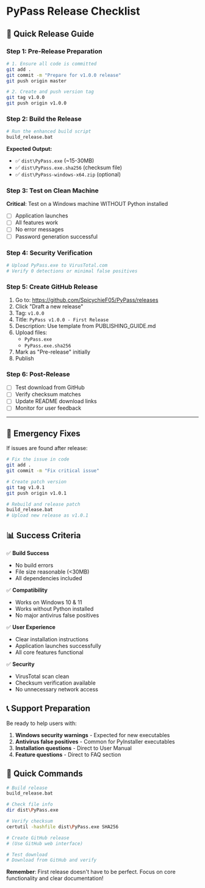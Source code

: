 # PyPass Release Checklist

## 🚀 Quick Release Guide

### Step 1: Pre-Release Preparation
```bash
# 1. Ensure all code is committed
git add .
git commit -m "Prepare for v1.0.0 release"
git push origin master

# 2. Create and push version tag
git tag v1.0.0
git push origin v1.0.0
```

### Step 2: Build the Release
```bash
# Run the enhanced build script
build_release.bat
```

**Expected Output:**
- ✅ `dist\PyPass.exe` (~15-30MB)
- ✅ `dist\PyPass.exe.sha256` (checksum file)
- ✅ `dist\PyPass-windows-x64.zip` (optional)

### Step 3: Test on Clean Machine
**Critical**: Test on a Windows machine WITHOUT Python installed
- [ ] Application launches
- [ ] All features work
- [ ] No error messages
- [ ] Password generation successful

### Step 4: Security Verification
```bash
# Upload PyPass.exe to VirusTotal.com
# Verify 0 detections or minimal false positives
```

### Step 5: Create GitHub Release
1. Go to: https://github.com/SpicychieF05/PyPass/releases
2. Click "Draft a new release"
3. Tag: `v1.0.0`
4. Title: `PyPass v1.0.0 - First Release`
5. Description: Use template from PUBLISHING_GUIDE.md
6. Upload files:
   - `PyPass.exe`
   - `PyPass.exe.sha256`
7. Mark as "Pre-release" initially
8. Publish

### Step 6: Post-Release
- [ ] Test download from GitHub
- [ ] Verify checksum matches
- [ ] Update README download links
- [ ] Monitor for user feedback

---

## 🔧 Emergency Fixes

If issues are found after release:

```bash
# Fix the issue in code
git add .
git commit -m "Fix critical issue"

# Create patch version
git tag v1.0.1
git push origin v1.0.1

# Rebuild and release patch
build_release.bat
# Upload new release as v1.0.1
```

## 📊 Success Criteria

✅ **Build Success**
- No build errors
- File size reasonable (<30MB)
- All dependencies included

✅ **Compatibility**
- Works on Windows 10 & 11
- Works without Python installed
- No major antivirus false positives

✅ **User Experience**
- Clear installation instructions
- Application launches successfully
- All core features functional

✅ **Security**
- VirusTotal scan clean
- Checksum verification available
- No unnecessary network access

## 📞 Support Preparation

Be ready to help users with:
1. **Windows security warnings** - Expected for new executables
2. **Antivirus false positives** - Common for PyInstaller executables
3. **Installation questions** - Direct to User Manual
4. **Feature questions** - Direct to FAQ section

## 🎯 Quick Commands

```bash
# Build release
build_release.bat

# Check file info
dir dist\PyPass.exe

# Verify checksum
certutil -hashfile dist\PyPass.exe SHA256

# Create GitHub release
# (Use GitHub web interface)

# Test download
# Download from GitHub and verify
```

**Remember**: First release doesn't have to be perfect. Focus on core functionality and clear documentation!